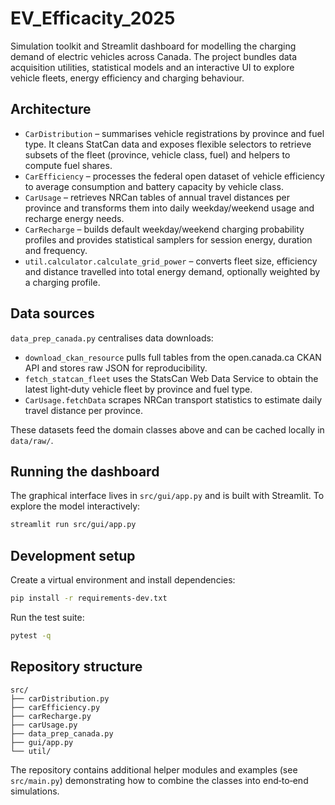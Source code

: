 # EV_Efficacity_2025

Simulation toolkit and Streamlit dashboard for modelling the charging demand of electric vehicles across Canada. The project bundles data acquisition utilities, statistical models and an interactive UI to explore vehicle fleets, energy efficiency and charging behaviour.

## Architecture

- `CarDistribution` – summarises vehicle registrations by province and fuel type. It cleans StatCan data and exposes flexible selectors to retrieve subsets of the fleet (province, vehicle class, fuel) and helpers to compute fuel shares.
- `CarEfficiency` – processes the federal open dataset of vehicle efficiency to average consumption and battery capacity by vehicle class.
- `CarUsage` – retrieves NRCan tables of annual travel distances per province and transforms them into daily weekday/weekend usage and recharge energy needs.
- `CarRecharge` – builds default weekday/weekend charging probability profiles and provides statistical samplers for session energy, duration and frequency.
- `util.calculator.calculate_grid_power` – converts fleet size, efficiency and distance travelled into total energy demand, optionally weighted by a charging profile.

## Data sources

`data_prep_canada.py` centralises data downloads:

- `download_ckan_resource` pulls full tables from the open.canada.ca CKAN API and stores raw JSON for reproducibility.
- `fetch_statcan_fleet` uses the StatsCan Web Data Service to obtain the latest light‑duty vehicle fleet by province and fuel type.
- `CarUsage.fetchData` scrapes NRCan transport statistics to estimate daily travel distance per province.

These datasets feed the domain classes above and can be cached locally in `data/raw/`.

## Running the dashboard

The graphical interface lives in `src/gui/app.py` and is built with Streamlit.
To explore the model interactively:

```bash
streamlit run src/gui/app.py
```

## Development setup

Create a virtual environment and install dependencies:

```bash
pip install -r requirements-dev.txt
```

Run the test suite:

```bash
pytest -q
```

## Repository structure

```
src/
├── carDistribution.py
├── carEfficiency.py
├── carRecharge.py
├── carUsage.py
├── data_prep_canada.py
├── gui/app.py
└── util/
```

The repository contains additional helper modules and examples (see `src/main.py`) demonstrating how to combine the classes into end‑to‑end simulations.

